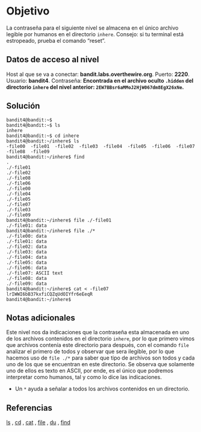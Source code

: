 
# Objetivo

La contraseña para el siguiente nivel se almacena en el único archivo legible por humanos en el directorio `inhere`. Consejo: si tu terminal está estropeado, prueba el comando “reset”.


## Datos de acceso al nivel
Host al que se va a conectar: **bandit.labs.overthewire.org**.
Puerto: **2220**.
Usuario: **bandit4**.
Contraseña: **Encontrada en el archivo oculto `.hidden` del directorio `inhere` del nivel anterior: `2EW7BBsr6aMMoJ2HjW067dm8EgX26xNe`.**

## Solución
```
bandit4@bandit:~$ 
bandit4@bandit:~$ ls
inhere
bandit4@bandit:~$ cd inhere
bandit4@bandit:~/inhere$ ls
-file00  -file01  -file02  -file03  -file04  -file05  -file06  -file07  -file08  -file09
bandit4@bandit:~/inhere$ find
.
./-file01
./-file02
./-file08
./-file06
./-file00
./-file04
./-file05
./-file07
./-file03
./-file09
bandit4@bandit:~/inhere$ file ./-file01
./-file01: data
bandit4@bandit:~/inhere$ file ./*
./-file00: data
./-file01: data
./-file02: data
./-file03: data
./-file04: data
./-file05: data
./-file06: data
./-file07: ASCII text
./-file08: data
./-file09: data
bandit4@bandit:~/inhere$ cat < -file07
lrIWWI6bB37kxfiCQZqUdOIYfr6eEeqR
bandit4@bandit:~/inhere$ 
```

## Notas adicionales

Este nivel nos da indicaciones que la contraseña esta almacenada en uno de los archivos contenidos en el directorio `inhere`, por lo que primero vimos que archivos contenía este directorio para después, con el comando `file` analizar el primero de todos y observar que sera ilegible, por lo que hacemos uso de `file ./*` para saber que tipo de archivos son todos y cada uno de los que se encuentran en este directorio. Se observa que solamente uno de ellos es texto en ASCII, por ende, es el único que podremos interpretar como humanos, tal y como lo dice las indicaciones.

- Un `*` ayuda a señalar a todos los archivos contenidos en un directorio.
## Referencias

[ls](https://man7.org/linux/man-pages/man1/ls.1.html) , [cd](https://man7.org/linux/man-pages/man1/cd.1p.html) , [cat](https://man7.org/linux/man-pages/man1/cat.1.html) , [file](https://man7.org/linux/man-pages/man1/file.1.html) , [du](https://man7.org/linux/man-pages/man1/du.1.html) , [find](https://man7.org/linux/man-pages/man1/find.1.html)
